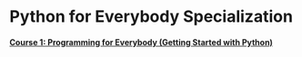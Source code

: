 # Python for Everybody Specialization

#### [Course 1: Programming for Everybody (Getting Started with Python)](https://www.coursera.org/learn/python?specialization=python)
